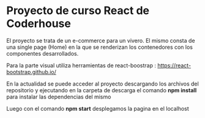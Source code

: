 # Proyecto de curso React de Coderhouse

El proyecto se trata de un e-commerce para un vivero. 
El mismo consta de una single page (Home) en la que se renderizan los contenedores
con los componentes desarrollados.

Para la parte visual utiliza herramientas de react-boostrap : <a href='https://react-bootstrap.github.io/'>https://react-bootstrap.github.io/</a>

En la actualidad se puede acceder al proyecto descargando los 
archivos del repositorio y ejecutando en la carpeta de descarga 
el comando **npm install** para instalar las dependencias del mismo 

Luego con el comando **npm start** desplegamos la pagina en el localhost 

